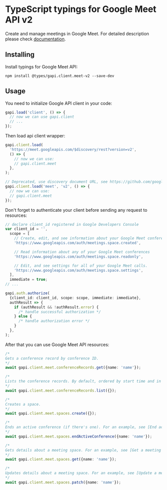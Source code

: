 # TypeScript typings for Google Meet API v2

Create and manage meetings in Google Meet.
For detailed description please check [documentation](https://developers.google.com/workspace/meet/api).

## Installing

Install typings for Google Meet API:

```
npm install @types/gapi.client.meet-v2 --save-dev
```

## Usage

You need to initialize Google API client in your code:

```typescript
gapi.load('client', () => {
  // now we can use gapi.client
  // ...
});
```

Then load api client wrapper:

```typescript
gapi.client.load(
  'https://meet.googleapis.com/$discovery/rest?version=v2',
  () => {
    // now we can use:
    // gapi.client.meet
  },
);
```

```typescript
// Deprecated, use discovery document URL, see https://github.com/google/google-api-javascript-client/blob/master/docs/reference.md#----gapiclientloadname----version----callback--
gapi.client.load('meet', 'v2', () => {
  // now we can use:
  // gapi.client.meet
});
```

Don't forget to authenticate your client before sending any request to resources:

```typescript
// declare client_id registered in Google Developers Console
var client_id = '',
  scope = [
    // Create, edit, and see information about your Google Meet conferences created by the app.
    'https://www.googleapis.com/auth/meetings.space.created',

    // Read information about any of your Google Meet conferences
    'https://www.googleapis.com/auth/meetings.space.readonly',

    // Edit, and see settings for all of your Google Meet calls.
    'https://www.googleapis.com/auth/meetings.space.settings',
  ],
  immediate = true;
// ...

gapi.auth.authorize(
  {client_id: client_id, scope: scope, immediate: immediate},
  authResult => {
    if (authResult && !authResult.error) {
      /* handle successful authorization */
    } else {
      /* handle authorization error */
    }
  },
);
```

After that you can use Google Meet API resources: <!-- TODO: make this work for multiple namespaces -->

```typescript
/*
Gets a conference record by conference ID.
*/
await gapi.client.meet.conferenceRecords.get({name: 'name'});

/*
Lists the conference records. By default, ordered by start time and in descending order.
*/
await gapi.client.meet.conferenceRecords.list({});

/*
Creates a space.
*/
await gapi.client.meet.spaces.create({});

/*
Ends an active conference (if there's one). For an example, see [End active conference](https://developers.google.com/workspace/meet/api/guides/meeting-spaces#end-active-conference).
*/
await gapi.client.meet.spaces.endActiveConference({name: 'name'});

/*
Gets details about a meeting space. For an example, see [Get a meeting space](https://developers.google.com/workspace/meet/api/guides/meeting-spaces#get-meeting-space).
*/
await gapi.client.meet.spaces.get({name: 'name'});

/*
Updates details about a meeting space. For an example, see [Update a meeting space](https://developers.google.com/workspace/meet/api/guides/meeting-spaces#update-meeting-space).
*/
await gapi.client.meet.spaces.patch({name: 'name'});
```
